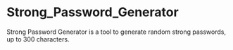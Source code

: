 # Strong_Password_Generator
Strong Password Generator is a tool to generate random strong passwords, up to 300 characters.
